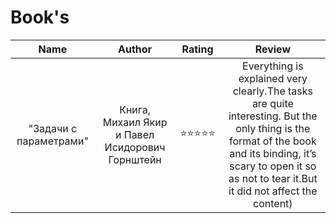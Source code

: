 # Book's

| Name      | Author |Rating             | Review |
|:-------------:|:--------:|:------------------:|:------------------------:|
| "Задачи с параметрами" | Книга, Михаил Якир и Павел Исидорович Горнштейн   | ⭐⭐⭐⭐⭐  | Everything is explained very clearly.The tasks are quite interesting. But the only thing is the format of the book and its binding, it’s scary to open it so as not to tear it.But it did not affect the content) |



